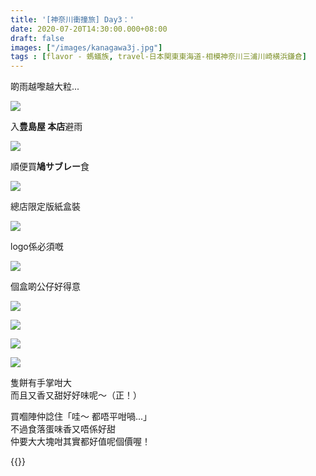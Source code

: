 ```yaml
---
title: '[神奈川衝撞旅] Day3：'
date: 2020-07-20T14:30:00.000+08:00
draft: false
images: ["/images/kanagawa3j.jpg"]
tags : [flavor - 螞蟻族, travel-日本関東東海道-相模神奈川三浦川崎横浜鎌倉]
---
```


啲雨越嚟越大粒...

![](/images/kanagawa3j1.jpg)

入**豊島屋 本店**避雨  

![](/images/kanagawa3j.jpg)

順便買**鳩サブレー**食

![](/images/kanagawa3j2.jpg)

總店限定版紙盒裝

![](/images/kanagawa3j3.jpg)

logo係必須嘅

![](/images/kanagawa3j4.jpg)

個盒啲公仔好得意

![](/images/kanagawa3j5.jpg)


![](/images/kanagawa3j6.jpg)


![](/images/kanagawa3j7.jpg)


![](/images/kanagawa3j8.jpg)

隻餅有手掌咁大  
而且又香又甜好好味呢～（正！）

買嗰陣仲諗住「哇～ 都唔平咁喎...」  
不過食落蛋味香又唔係好甜  
仲要大大塊咁其實都好值呢個價喔！


{{<kanagawa>}}
